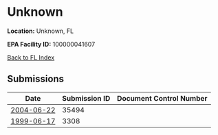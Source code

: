 # Unknown

**Location:** Unknown, FL

**EPA Facility ID:** 100000041607

[Back to FL Index](../../index.md)

## Submissions

| Date | Submission ID | Document Control Number |
|------|--------------|-------------------------|
| [2004-06-22](submissions/35494.md) | 35494 |  |
| [1999-06-17](submissions/3308.md) | 3308 |  |
